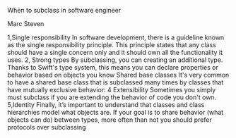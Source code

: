 When to subclass in software engineer

Marc Steven

1,Single responsibility In software development, there is a guideline known as the single responsibility principle. This principle states that any class should have a single concern only and it should own all the functionality it uses.
2, Strong types By subclassing, you can creating an additional type. Thanks to Swift's type system, this means you can declare properties or behavior based on objects you know
Shared base classes It's very common to have a shared base class that is subclassed many times by classes that have mutually exclusive behavior:
4 Extensibility Sometimes you simply must subclass if you are extending the behavior of code you don't own.
5,Identity Finally, it’s important to understand that classes and class hierarchies model what objects are. If your goal is to share behavior (what objects can do) between types, more often than not you should prefer protocols over subclassing

